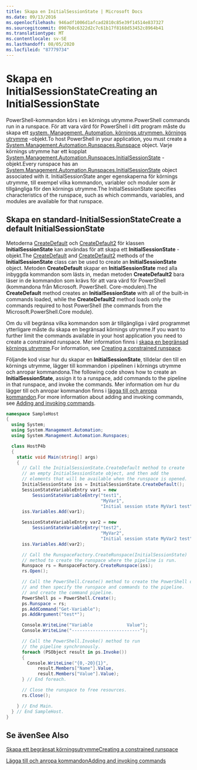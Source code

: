 ```yaml
---
title: Skapa en InitialSessionState | Microsoft Docs
ms.date: 09/13/2016
ms.openlocfilehash: 946adf1006d1afcad2810c85e39f14514e837327
ms.sourcegitcommit: 0907b8c6322d2c7c61b17f8168d53452c8964b41
ms.translationtype: MT
ms.contentlocale: sv-SE
ms.lasthandoff: 08/05/2020
ms.locfileid: "87779734"
---
```

# <a name="creating-an-initialsessionstate"></a><span data-ttu-id="96998-102">Skapa en InitialSessionState</span><span class="sxs-lookup"><span data-stu-id="96998-102">Creating an InitialSessionState</span></span>

<span data-ttu-id="96998-103">PowerShell-kommandon körs i en körnings utrymme.</span><span class="sxs-lookup"><span data-stu-id="96998-103">PowerShell commands run in a runspace.</span></span>
<span data-ttu-id="96998-104">För att vara värd för PowerShell i ditt program måste du skapa ett [system. Management. Automation. körnings utrymmen. körnings utrymme](/dotnet/api/System.Management.Automation.Runspaces.Runspace) -objekt.</span><span class="sxs-lookup"><span data-stu-id="96998-104">To host PowerShell in your application, you must create a [System.Management.Automation.Runspaces.Runspace](/dotnet/api/System.Management.Automation.Runspaces.Runspace) object.</span></span>
<span data-ttu-id="96998-105">Varje körnings utrymme har ett kopplat [System.Management.Automation.Runspaces.InitialSessionState](/dotnet/api/System.Management.Automation.Runspaces.InitialSessionState) -objekt.</span><span class="sxs-lookup"><span data-stu-id="96998-105">Every runspace has an [System.Management.Automation.Runspaces.InitialSessionState](/dotnet/api/System.Management.Automation.Runspaces.InitialSessionState) object associated with it.</span></span>
<span data-ttu-id="96998-106">InitialSessionState anger egenskaperna för körnings utrymme, till exempel vilka kommandon, variabler och moduler som är tillgängliga för den körnings utrymme.</span><span class="sxs-lookup"><span data-stu-id="96998-106">The InitialSessionState specifies characteristics of the runspace, such as which commands, variables, and modules are available for that runspace.</span></span>

## <a name="create-a-default-initialsessionstate"></a><span data-ttu-id="96998-107">Skapa en standard-InitialSessionState</span><span class="sxs-lookup"><span data-stu-id="96998-107">Create a default InitialSessionState</span></span>

<span data-ttu-id="96998-108">Metoderna [CreateDefault](/dotnet/api/System.Management.Automation.Runspaces.InitialSessionState.CreateDefault) och [CreateDefault2](/dotnet/api/System.Management.Automation.Runspaces.InitialSessionState.CreateDefault2) för klassen **InitialSessionState** kan användas för att skapa ett **InitialSessionState** -objekt.</span><span class="sxs-lookup"><span data-stu-id="96998-108">The [CreateDefault](/dotnet/api/System.Management.Automation.Runspaces.InitialSessionState.CreateDefault) and [CreateDefault2](/dotnet/api/System.Management.Automation.Runspaces.InitialSessionState.CreateDefault2) methods of the **InitialSessionState** class can be used to create an **InitialSessionState** object.</span></span>
<span data-ttu-id="96998-109">Metoden **CreateDefault** skapar en **InitialSessionState** med alla inbyggda kommandon som lästs in, medan metoden **CreateDefault2** bara läser in de kommandon som krävs för att vara värd för PowerShell (kommandona från Microsoft. PowerShell. Core-modulen).</span><span class="sxs-lookup"><span data-stu-id="96998-109">The **CreateDefault** method creates an **InitialSessionState** with all of the built-in commands loaded, while the **CreateDefault2** method loads only the commands required to host PowerShell (the commands from the Microsoft.PowerShell.Core module).</span></span>

<span data-ttu-id="96998-110">Om du vill begränsa vilka kommandon som är tillgängliga i värd programmet ytterligare måste du skapa en begränsad körnings utrymme.</span><span class="sxs-lookup"><span data-stu-id="96998-110">If you want to further limit the commands available in your host application you need to create a constrained runspace.</span></span>
<span data-ttu-id="96998-111">Mer information finns i [skapa en begränsad körnings utrymme](creating-a-constrained-runspace.md).</span><span class="sxs-lookup"><span data-stu-id="96998-111">For information, see [Creating a constrained runspace](creating-a-constrained-runspace.md).</span></span>

<span data-ttu-id="96998-112">Följande kod visar hur du skapar en **InitialSessionState**, tilldelar den till en körnings utrymme, lägger till kommandon i pipelinen i körnings utrymme och anropar kommandona.</span><span class="sxs-lookup"><span data-stu-id="96998-112">The following code shows how to create an **InitialSessionState**, assign it to a runspace, add commands to the pipeline in that runspace, and invoke the commands.</span></span>
<span data-ttu-id="96998-113">Mer information om hur du lägger till och anropar kommandon finns i [lägga till och anropa kommandon](adding-and-invoking-commands.md).</span><span class="sxs-lookup"><span data-stu-id="96998-113">For more information about adding and invoking commands, see [Adding and invoking commands](adding-and-invoking-commands.md).</span></span>

```csharp
namespace SampleHost
{
  using System;
  using System.Management.Automation;
  using System.Management.Automation.Runspaces;

  class HostP4b
  {
    static void Main(string[] args)
    {
      // Call the InitialSessionState.CreateDefault method to create
      // an empty InitialSessionState object, and then add the
      // elements that will be available when the runspace is opened.
      InitialSessionState iss = InitialSessionState.CreateDefault();
      SessionStateVariableEntry var1 = new
          SessionStateVariableEntry("test1",
                                    "MyVar1",
                                    "Initial session state MyVar1 test");
      iss.Variables.Add(var1);

      SessionStateVariableEntry var2 = new
          SessionStateVariableEntry("test2",
                                    "MyVar2",
                                    "Initial session state MyVar2 test");
      iss.Variables.Add(var2);

      // Call the RunspaceFactory.CreateRunspace(InitialSessionState)
      // method to create the runspace where the pipeline is run.
      Runspace rs = RunspaceFactory.CreateRunspace(iss);
      rs.Open();

      // Call the PowerShell.Create() method to create the PowerShell object,
      // and then specify the runspace and commands to the pipeline.
      // and create the command pipeline.
      PowerShell ps = PowerShell.Create();
      ps.Runspace = rs;
      ps.AddCommand("Get-Variable");
      ps.AddArgument("test*");

      Console.WriteLine("Variable             Value");
      Console.WriteLine("--------------------------");

      // Call the PowerShell.Invoke() method to run
      // the pipeline synchronously.
      foreach (PSObject result in ps.Invoke())
      {
        Console.WriteLine("{0,-20}{1}",
            result.Members["Name"].Value,
            result.Members["Value"].Value);
      } // End foreach.

      // Close the runspace to free resources.
      rs.Close();

    } // End Main.
  } // End SampleHost.
}
```

## <a name="see-also"></a><span data-ttu-id="96998-114">Se även</span><span class="sxs-lookup"><span data-stu-id="96998-114">See Also</span></span>

[<span data-ttu-id="96998-115">Skapa ett begränsat körningsutrymme</span><span class="sxs-lookup"><span data-stu-id="96998-115">Creating a constrained runspace</span></span>](creating-a-constrained-runspace.md)

[<span data-ttu-id="96998-116">Lägga till och anropa kommandon</span><span class="sxs-lookup"><span data-stu-id="96998-116">Adding and invoking commands</span></span>](adding-and-invoking-commands.md)
